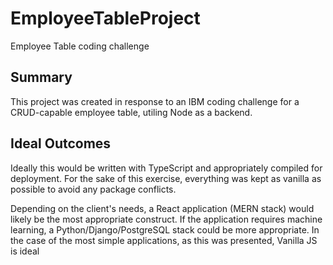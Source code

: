 # EmployeeTableProject
Employee Table coding challenge

## Summary
This project was created in response to an IBM coding challenge for a CRUD-capable employee table, utiling Node as a backend.

## Ideal Outcomes
Ideally this would be written with TypeScript and appropriately compiled for deployment. For the sake of this exercise, everything was kept as vanilla as possible to avoid any package conflicts.

Depending on the client's needs, a React application (MERN stack) would likely be the most appropriate construct. If the application requires machine learning, a Python/Django/PostgreSQL stack could be more appropriate. In the case of the most simple applications, as this was presented, Vanilla JS is ideal